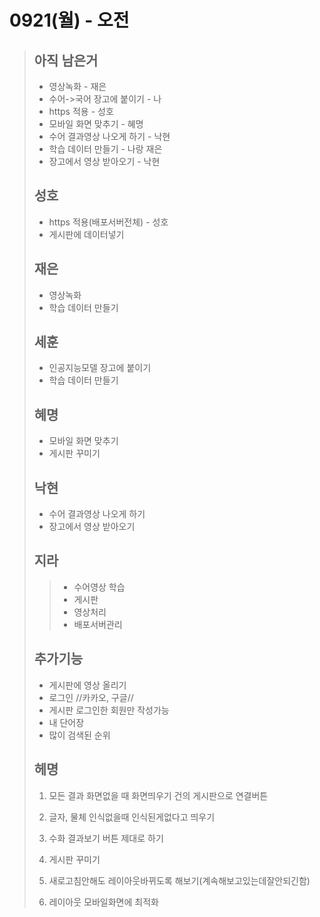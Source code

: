 # 0921(월) - 오전

>
>
>## 아직 남은거
>
>- 영상녹화 - 재은
>- 수어->국어 장고에 붙이기 - 나
>- https 적용 - 성호
>- 모바일 화면 맞추기 - 혜명
>- 수어 결과영상 나오게 하기 - 낙현
>- 학습 데이터 만들기 - 나랑 재은
>- 장고에서 영상 받아오기 - 낙현
>
>## 성호
>
>- https 적용(배포서버전체) - 성호
>- 게시판에 데이터넣기
>
>## 재은
>
>- 영상녹화
>- 학습 데이터 만들기
>
>## 세훈
>
>- 인공지능모델 장고에 붙이기
>- 학습 데이터 만들기
>
>## 혜명
>
>- 모바일 화면 맞추기
>- 게시판 꾸미기
>
>## 낙현
>
>- 수어 결과영상 나오게 하기
>- 장고에서 영상 받아오기
>
>## 지라
>
>> - 수어영상 학습 
>> - 게시판
>> - 영상처리
>> - 배포서버관리
>
>## 추가기능
>
>- 게시판에 영상 올리기 
>- 로그인 //카카오, 구글// 
>- 게시판 로그인한 회원만 작성가능
>- 내 단어장
>- 많이 검색된 순위
>
>## 헤명
>
>1.  모든 결과 화면없을 때 화면띄우기 건의 게시판으로 연결버튼
>2. 글자, 물체 인식없을때 인식된게없다고 띄우기
>3. 수화 결과보기 버튼 제대로 하기
>4. 게시판 꾸미기
>5. 새로고침안해도 레이아웃바뀌도록 해보기(계속해보고있는데잘안되긴함)
>
>6. 레이아웃 모바일화면에 최적화

